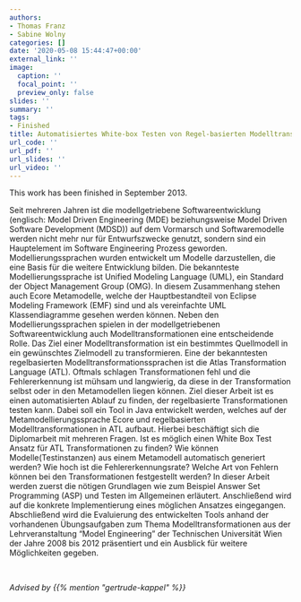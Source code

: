 ```yaml
---
authors:
- Thomas Franz
- Sabine Wolny
categories: []
date: '2020-05-08 15:44:47+00:00'
external_link: ''
image:
  caption: ''
  focal_point: ''
  preview_only: false
slides: ''
summary: ''
tags:
- Finished
title: Automatisiertes White-box Testen von Regel-basierten Modelltransformationen
url_code: ''
url_pdf: ''
url_slides: ''
url_video: ''
---
```


This work has been finished in September 2013.

Seit mehreren Jahren ist die modellgetriebene Softwareentwicklung (englisch: Model Driven Engineering (MDE) beziehungsweise Model Driven Software Development (MDSD)) auf dem Vormarsch und Softwaremodelle werden nicht mehr nur für Entwurfszwecke genutzt, sondern sind ein Hauptelement im Software Engineering Prozess geworden. Modellierungssprachen wurden entwickelt um Modelle darzustellen, die eine Basis für die weitere Entwicklung bilden. Die bekannteste Modellierungssprache ist Unified Modeling Language (UML), ein Standard der Object Management Group (OMG). In diesem Zusammenhang stehen auch Ecore Metamodelle, welche der Hauptbestandteil von Eclipse Modeling Framework (EMF) sind und als vereinfachte UML Klassendiagramme gesehen werden können. Neben den Modellierungssprachen spielen in der modellgetriebenen Softwareentwicklung auch Modelltransformationen eine entscheidende Rolle. Das Ziel einer Modelltransformation ist ein bestimmtes Quellmodell in ein gewünschtes Zielmodell zu transformieren. Eine der bekanntesten regelbasierten Modelltransformationssprachen ist die Atlas Transformation Language (ATL). Oftmals schlagen Transformationen fehl und die Fehlererkennung ist mühsam und langwierig, da diese in der Transformation selbst oder in den Metamodellen liegen können. Ziel dieser Arbeit ist es einen automatisierten Ablauf zu finden, der regelbasierte Transformationen testen kann. Dabei soll ein Tool in Java entwickelt werden, welches auf der Metamodellierungssprache Ecore und regelbasierten Modelltransformationen in ATL aufbaut. Hierbei beschäftigt sich die Diplomarbeit mit mehreren Fragen. Ist es möglich einen White Box Test Ansatz für ATL Transformationen zu finden? Wie können Modelle(Testinstanzen) aus einem Metamodell automatisch generiert werden? Wie hoch ist die Fehlererkennungsrate? Welche Art von Fehlern können bei den Transformationen festgestellt werden? In dieser Arbeit werden zuerst die nötigen Grundlagen wie zum Beispiel Answer Set Programming (ASP) und Testen im Allgemeinen erläutert. Anschließend wird auf die konkrete Implementierung eines möglichen Ansatzes eingegangen. Abschließend wird die Evaluierung des entwickelten Tools anhand der vorhandenen Übungsaufgaben zum Thema Modelltransformationen aus der Lehrveranstaltung “Model Engineering” der Technischen Universität Wien der Jahre 2008 bis 2012 präsentiert und ein Ausblick für weitere Möglichkeiten gegeben.

&nbsp;

*Advised by {{% mention "gertrude-kappel" %}}*